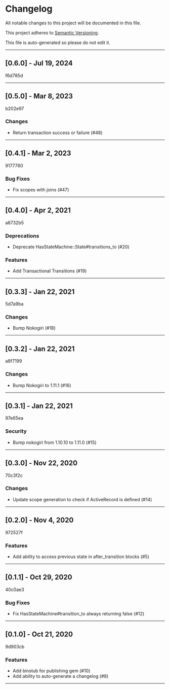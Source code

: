 # Changelog

All notable changes to this project will be documented in this file.

This project adheres to [Semantic Versioning](https://semver.org).

This file is auto-generated so please do not edit it.

----
## [0.6.0] - Jul 19, 2024
f6d785d

----
## [0.5.0] - Mar  8, 2023
b202e97
### Changes
- Return transaction success or failure (#48)
----
## [0.4.1] - Mar  2, 2023
9177760
### Bug Fixes
- Fix scopes with joins (#47)
----
## [0.4.0] - Apr  2, 2021
a8732b5
### Deprecations
- Deprecate HasStateMachine::State#transitions_to (#20)
### Features
- Add Transactional Transitions (#19)
----
## [0.3.3] - Jan 22, 2021
5d7a9ba
### Changes
- Bump Nokogiri (#18)
----
## [0.3.2] - Jan 22, 2021
a8f7199
### Changes
- Bump Nokogiri to 1.11.1 (#16)
----
## [0.3.1] - Jan 22, 2021
97e65ea
### Security
- Bump nokogiri from 1.10.10 to 1.11.0 (#15)
----
## [0.3.0] - Nov 22, 2020
70c3f2c
### Changes
- Update scope generation to check if ActiveRecord is defined (#14)
----
## [0.2.0] - Nov  4, 2020
972527f
### Features
- Add ability to access previous state in after_transition blocks (#5)
----
## [0.1.1] - Oct 29, 2020
40c0ae3
### Bug Fixes
- Fix HasStateMachine#transition_to always returning false (#12)
----
## [0.1.0] - Oct 21, 2020
9d903cb
### Features
- Add binstub for publishing gem (#10)
- Add ability to auto-generate a changelog (#8)
----